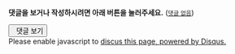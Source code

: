 <section class="comments">

<div class=disqusbox>
<div>
<p><strong>댓글을 보거나 작성하시려면 아래 버튼을 눌러주세요.</strong> (<small><a href="{{ site.url }}{{ page.url }}#disqus_thread" data-disqus-identifier="{{ page.path }}">댓글 없음</a></small>)</p>
</div>
<div id="disqus_thread"></div>
<div id="disqus_loader">
<button class="show-comments" onclick='
  jQuery.ajaxSetup({cache:true});
  jQuery.getScript("http://kalkingithub.disqus.com/embed.js");
  jQuery.ajaxSetup({cache:false});
  jQuery("#disqus_loader").remove();
'>
<span class="icon-comments"></span>&nbsp;&nbsp;댓글 보기
</button>
</div>
<noscript>Please enable javascript to <a rel="nofollow" href="http://disqus.com/?ref_noscript">discus this page, powered by Disqus.</a></noscript>
<style scoped=scoped>
@media print{
 .disqusbox{display:none}
}
</style>
</div>
</section>